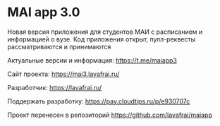 # MAI app 3.0

Новая версия приложения для студентов МАИ с расписанием и информацией о вузе.
Код приложения открыт, пулл-реквесты рассматриваются и принимаются

Актуальные версии и информация: https://t.me/maiapp3

Сайт проекта: https://mai3.lavafrai.ru/

Разработчик: https://lavafrai.ru/

Поддержать разработку: https://pay.cloudtips.ru/p/e930707c

Проект перенесен в репозиторий https://github.com/lavafrai/maiapp
